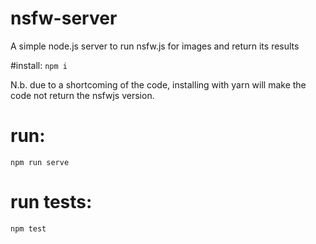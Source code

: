 # nsfw-server
A simple node.js server to run nsfw.js for images and return its results

#install:
`npm i`

N.b. due to a shortcoming of the code, installing with yarn will make the code not return the nsfwjs version.

# run:
`npm run serve`

# run tests:
`npm test`

